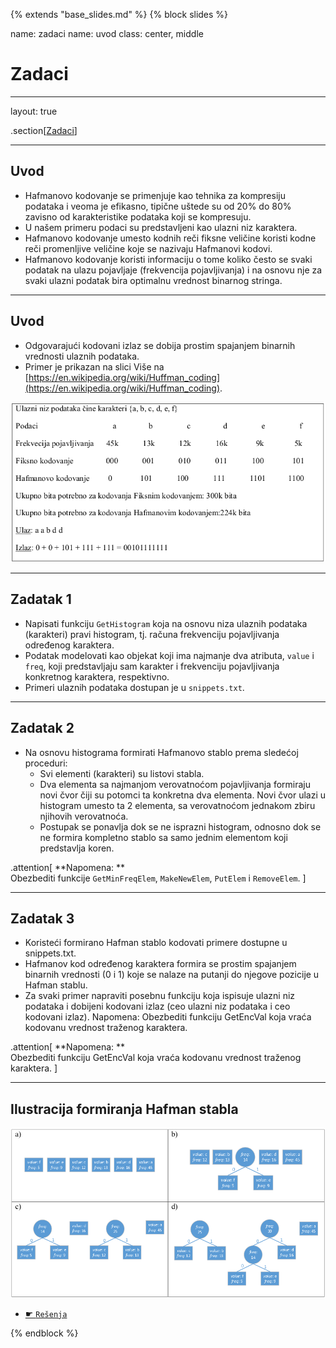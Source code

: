 {% extends "base_slides.md" %}
{% block slides %}

name: zadaci
name: uvod 
class: center, middle

# Zadaci

---
layout: true

.section[[Zadaci](#sadrzaj)]

---

## Uvod 

- Hafmanovo kodovanje se primenjuje kao tehnika za kompresiju podataka i veoma je efikasno, tipične uštede su od 20% do 80% zavisno od karakteristike podataka koji se kompresuju. 
- U našem primeru podaci su predstavljeni kao ulazni niz karaktera. 
- Hafmanovo kodovanje umesto kodnih reči fiksne veličine koristi kodne reči promenljive veličine koje se nazivaju Hafmanovi kodovi. 
- Hafmanovo kodovanje koristi informaciju o tome koliko često se svaki podatak na ulazu pojavljaje (frekvencija pojavljivanja) i na osnovu nje za svaki ulazni podatak bira optimalnu vrednost binarnog stringa.

---

## Uvod

- Odgovarajući kodovani izlaz se dobija prostim spajanjem binarnih vrednosti ulaznih podataka. 
- Primer je prikazan na slici Više na [https://en.wikipedia.org/wiki/Huffman_coding](https://en.wikipedia.org/wiki/Huffman_coding).


![:scale 75%](img/z6/uvod.png)

---
## Zadatak 1 

- Napisati funkciju `GetHistogram` koja na osnovu niza ulaznih podataka (karakteri) pravi histogram, tj. računa frekvenciju pojavljivanja određenog karaktera. 
- Podatak modelovati kao objekat koji ima najmanje dva atributa, `value` i `freq`, koji predstavljaju sam karakter i frekvenciju pojavljivanja konkretnog karaktera, respektivno. 
- Primeri ulaznih podataka dostupan je u `snippets.txt`.

---

## Zadatak 2

- Na osnovu histograma formirati Hafmanovo stablo prema sledećoj proceduri:
    - Svi elementi (karakteri) su listovi stabla.
    - Dva elementa sa najmanjom verovatnoćom pojavljivanja formiraju novi čvor čiji su potomci ta konkretna dva elementa. Novi čvor ulazi u histogram umesto ta 2 elementa, sa verovatnoćom jednakom zbiru njihovih verovatnoća.
    - Postupak se ponavlja dok se ne isprazni histogram, odnosno dok se ne formira kompletno stablo sa samo jednim elementom koji predstavlja koren.


.attention[
**Napomena: ** <br>Obezbediti funkcije `GetMinFreqElem`, `MakeNewElem`, `PutElem` i `RemoveElem`.
]

---

## Zadatak 3 

- Koristeći formirano Hafman stablo kodovati primere dostupne u snippets.txt. 
- Hafmanov kod određenog karaktera formira se prostim spajanjem binarnih vrednosti (0 i 1) koje se nalaze na putanji do njegove pozicije u Hafman stablu. 
- Za svaki primer napraviti posebnu funkciju koja ispisuje ulazni niz podataka i dobijeni kodovani izlaz (ceo ulazni niz podataka i ceo kodovani izlaz).
Napomena: Obezbediti funkciju GetEncVal koja vraća kodovanu vrednost traženog
karaktera.

.attention[
**Napomena: ** <br>Obezbediti funkciju GetEncVal koja vraća kodovanu vrednost traženog karaktera.
]

---

## Ilustracija formiranja Hafman stabla

![:scale 90%](img/z6/z3.png)

- <a target="_blank" rel="noopener noreferrer" href="../python-z6-resenja"> ☛ `Rešenja`</a>



{% endblock %}